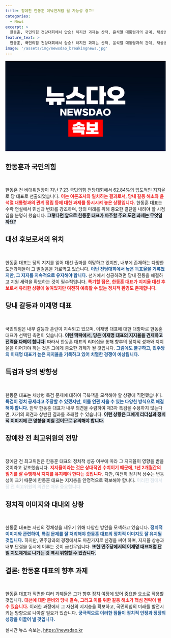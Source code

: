 ```yaml
---
title: 장예찬 한동훈 이낙연처럼 될 가능성 경고!
categories:
  - News
excerpt: >
  한동훈, 국민의힘 전당대회에서 압승! 하지만 과제는 산적, 윤석열 대통령과의 관계, 채상병 특검과의 갈등이 부담. 이재명의 90%대 지지율은 민주당에 위험 신호! 과연 대선 가도는 어떻게될까? 클릭하면 더 많은 정치 이야기가 기다립니다!
feature_text: >
  한동훈, 국민의힘 전당대회에서 압승! 하지만 과제는 산적, 윤석열 대통령과의 관계, 채상병 특검과의 갈등이 부담. 이재명의 90%대 지지율은 민주당에 위험 신호! 과연 대선 가도는 어떻게될까? 클릭하면 더 많은 정치 이야기가 기다립니다!
image: '/assets/img/newsdao_breakingnews.jpg'
---
```


<p><img src="/assets/img/newsdao_breakingnews.jpg" alt="implanttips 속보" /></p>

<h2 data-ke-size="size26">한동훈과 국민의힘</h2>

<p data-ke-size="size16">&nbsp;</p>

<p>한동훈 전 비대위원장이 지난 7·23 국민의힘 전당대회에서 62.84%의 압도적인 지지율로 당 대표로 선출되었습니다. <b><span style="color: #ee2323;">이는 여론조사와 일치하는 결과로서, 당내 갈등 해소와 윤석열 대통령과의 관계 정립 등에 대한 과제를 동시시켜 놓은 상황입니다.</span></b> 한동훈 대표는 수락 연설에서 민심과 변화를 강조하며, 당의 미래를 위해 중요한 결단을 내려야 할 시점임을 분명히 했습니다. <b><span style="background-color: #21538527;">그렇다면 앞으로 한동훈 대표가 마주할 주요 도전 과제는 무엇일까요?</span></b></p>

<p data-ke-size="size16"></p>

<h2 data-ke-size="size26">대선 후보로서의 위치</h2>

<p data-ke-size="size16">&nbsp;</p>

<p>한동훈 대표는 당의 지지를 얻어 대선 출마를 희망하고 있지만, 내부에 존재하는 다양한 도전과제들이 그 발걸음을 가로막고 있습니다. <b><span style="color: #1a5490;">이번 전당대회에서 높은 득표율을 기록했지만, 그 지지를 지속적으로 유지해야 합니다.</span></b> 선거에서 성공하려면 당내 진통을 해결하고 지원 세력을 확보하는 것이 필수적입니다. <b><span style="color: #ee2323;">특기할 점은, 한동훈 대표가 지지율 대선 후보로서 유리한 상황에 놓여있지만 여전히 예측할 수 없는 정치적 환경도 존재합니다.</span></b></p>

<p data-ke-size="size16"></p>

<h2 data-ke-size="size26">당내 갈등과 이재명 대표</h2>

<p data-ke-size="size16">&nbsp;</p>

<p>국민의힘은 내부 갈등과 혼란이 지속되고 있으며, 이재명 대표에 대한 대항마로 한동훈 대표가 선택된 측면이 있습니다. <b><span style="background-color: #21538527;">이런 맥락에서, 당은 이재명 대표의 지지율을 견제하고 전력을 다해야 합니다.</span></b> 따라서 한동훈 대표의 리더십을 통해 향후의 정치적 성과와 지지율을 이어가야 하는 것은 그에게 중요한 과제가 될 것입니다. <b><span style="color: #1a5490;">그럼에도 불구하고, 민주당의 이재명 대표가 높은 지지율을 기록하고 있어 치열한 경쟁이 예상됩니다.</span></b></p>

<p data-ke-size="size16"></p>

<h2 data-ke-size="size26">특검과 당의 방향성</h2>

<p data-ke-size="size16">&nbsp;</p>

<p>한동훈 대표는 채상병 특검 문제에 대하여 극복책을 모색해야 할 상황에 직면했습니다. <b><span style="color: #1a5490;">특검이 정치 공세라고 주장할 수 있겠지만, 이를 연관 지을 수 있는 다양한 방식으로 해결해야 합니다.</span></b> 만약 한동훈 대표가 내부 의견을 수렴하여 제3자 특검을 수용하지 않는다면, 자기의 의견과 상반된 결과를 초래할 수 있습니다. <b><span style="background-color: #21538527;">이런 상황은 그에게 리더십과 정치적 이미지에 큰 영향을 미칠 것이므로 유의해야 합니다.</span></b></p>

<p data-ke-size="size16"></p>

<h2 data-ke-size="size26">장예찬 전 최고위원의 전망</h2>

<p data-ke-size="size16">&nbsp;</p>

<p>장예찬 전 최고위원은 한동훈 대표의 정치적 성공 여부에 따라 그 지지율이 영향을 받을 것이라고 강조했습니다. <b><span style="color: #ee2323;">지지율이라는 것은 상대적인 수치이기 때문에, 1년 2개월간의 임기를 잘 수행해서 지지를 유지해야 한다는 것입니다.</span></b> 다만, 여전히 정치적 상수는 변동성이 크기 때문에 한동훈 대표는 지지층을 안정적으로 확보해야 합니다. <b><span style="color: #21538527;">이러한 점에서 장 전 최고위원의 의견은 매우 중요합니다.</span></b></p>

<p data-ke-size="size16"></p>

<h2 data-ke-size="size26">정치적 이미지와 대내외 상황</h2>

<p data-ke-size="size16">&nbsp;</p>

<p>한동훈 대표는 자신의 정체성을 세우기 위해 다양한 방안을 모색하고 있습니다. <b><span style="color: #1a5490;">정치적 이미지와 관련하여, 특검 문제를 잘 처리해야 한동훈 대표의 정치적 이미지도 잘 유지될 것입니다.</span></b> 하지만, 민주당과의 경쟁에서도 마찬가지로 신경을 써야 하며, 지지율 상승과 내부 단결을 동시에 이루는 것이 급선무입니다. <b><span style="background-color: #21538527;">또한 민주당에서의 이재명 대표처럼 단일 지도체계로 나가는 것 역시 위험할 수 있습니다.</span></b></p>

<p data-ke-size="size16"></p>

<h2 data-ke-size="size26">결론: 한동훈 대표의 향후 과제</h2>

<p data-ke-size="size16">&nbsp;</p>

<p>한동훈 대표가 직면한 여러 과제들은 그가 향후 정치 여정에 있어 중요한 요소로 작용할 것입니다. <b><span style="color: #ee2323;">대선에 대한 준비와 당내 결속, 그리고 이를 위한 갈등 해소가 핵심 전략이 될 수 있습니다.</span></b> 이러한 과정에서 그 자신의 지지층을 확보하고, 국민의힘의 미래를 발전시키는 방향으로 나아갈 필요가 있습니다. <b><span style="color: #1a5490;">궁극적으로 이러한 점들이 정치적 안정과 정당의 성장을 이끌어 낼 것입니다.</span></b></p>

<p data-ke-size="size16"></p>
실시간 뉴스 속보는, <a href="https://newsdao.kr" rel="dofollow">https://newsdao.kr</a>


